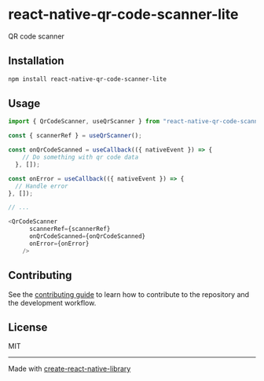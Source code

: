 # react-native-qr-code-scanner-lite

QR code scanner

## Installation

```sh
npm install react-native-qr-code-scanner-lite
```

## Usage

```js
import { QrCodeScanner, useQrScanner } from "react-native-qr-code-scanner-lite";

const { scannerRef } = useQrScanner();

const onQrCodeScanned = useCallback(({ nativeEvent }) => {
    // Do something with qr code data
  }, []);

const onError = useCallback(({ nativeEvent }) => {
  // Handle error
}, []);

// ...

<QrCodeScanner
      scannerRef={scannerRef}
      onQrCodeScanned={onQrCodeScanned}
      onError={onError}
    />
```

## Contributing

See the [contributing guide](CONTRIBUTING.md) to learn how to contribute to the repository and the development workflow.

## License

MIT

---

Made with [create-react-native-library](https://github.com/callstack/react-native-builder-bob)

